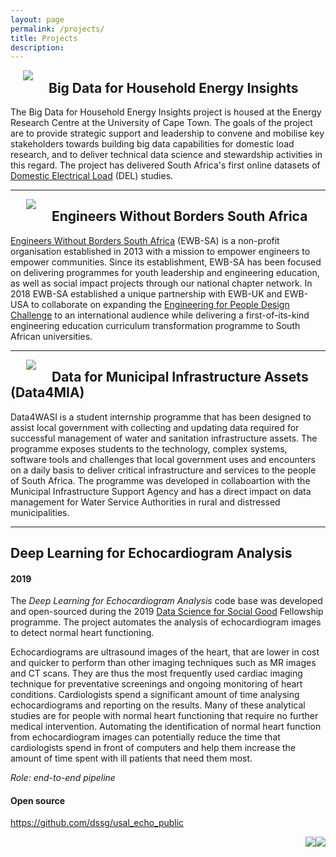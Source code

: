 ```yaml
---
layout: page
permalink: /projects/
title: Projects
description: 
---
```


[<img class="col one first" style="padding-left: 20px; padding-right: 25px; float: left" src="{{ site.baseurl }}/assets/img/del_logo.png" >](../projects/2019_household_energy_insights.markdown)

## Big Data for Household Energy Insights

The Big Data for Household Energy Insights project is housed at the Energy Research Centre at the University of Cape Town. The goals of the project are to provide strategic support and leadership to convene and mobilise key stakeholders towards building big data capabilities for domestic load research, and to deliver technical data science and stewardship activities in this regard. The project has delivered South Africa's first online datasets of <a href="https://www.datafirst.uct.ac.za/dataportal/index.php/catalog/DELS" target="_blank">Domestic Electrical Load</a> (DEL) studies.

---

[<img class="col one first" style="padding-left: 25px; padding-right: 25px; float: left" src="{{ site.baseurl }}/assets/img/ewbsa_logo.png" >](../projects/2019_ewbsa.markdown)

## Engineers Without Borders South Africa

<a href="https://www.ewbsa.org" target="_blank">Engineers Without Borders South Africa</a> (EWB-SA) is a non-profit organisation established in 2013 with a mission to empower engineers to empower communities. Since its establishment, EWB-SA has been focused on delivering programmes for youth leadership and engineering education, as well as social impact projects through our national chapter network. In 2018 EWB-SA established a unique partnership with EWB-UK and EWB-USA to collaborate on expanding the <a href="https://www.ewb-uk.org/the-work/design-challenges/engineering-for-people-design-challenge/" target="_blank">Engineering for People Design Challenge</a> to an international audience while delivering a first-of-its-kind engineering education curriculum transformation programme to South African universities.

---

[<img class="col one first" style="padding-left: 25px; padding-right: 25px; float: left" src="{{ site.baseurl }}/assets/img/data4mia_logo.png" >](../projects/2019_data4mia.markdown)

## Data for Municipal Infrastructure Assets (Data4MIA)

Data4WASI is a student internship programme that has been designed to assist local government with collecting and updating data required for successful management of water and sanitation infrastructure assets. The programme exposes students to the technology, complex systems, software tools and challenges that local government uses and encounters on a daily basis to deliver critical infrastructure and services to the people of South Africa. The programme was developed in collaboartion with the Municipal Infrastructure Support Agency and has a direct impact on data management for Water Service Authorities in rural and distressed municipalities.

---

## Deep Learning for Echocardiogram Analysis
#### 2019  

The _Deep Learning for Echocardiogram Analysis_ code base was developed and open-sourced during the 2019 <a href="http://www.dssgfellowship.org/project/increasing_efficiency_heart_function_through_echocardiography/" target="_blank"> Data Science for Social Good</a> Fellowship programme. The project automates the analysis of echocardiogram images to detect normal heart functioning.

Echocardiograms are ultrasound images of the heart, that are lower in cost and quicker to perform than other imaging techniques such as MR images and CT scans. They are thus the most frequently used cardiac imaging technique for preventative screenings and ongoing monitoring of heart conditions. Cardiologists spend a significant amount of time analysing echocardiograms and reporting on the results. Many of these analytical studies are for people with normal heart functioning that require no further medical intervention. Automating the identification of normal heart function from echocardiogram images can potentially reduce the time that cardiologists spend in front of computers and help them increase the amount of time spent with ill patients that need them most.

_Role: end-to-end pipeline_

#### Open source  
<a href="https://github.com/dssg/usal_echo_public" target="_blank">https://github.com/dssg/usal_echo_public</a>

<img class="col half first" style="float: right" src="{{ site.baseurl }}/assets/img/automated_echo_analysis_future.jpg" >
<img class="col half first" style="float: right" src="{{ site.baseurl }}/assets/img/cardiologist_journey_2.jpg" >

